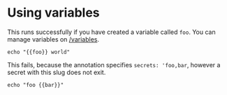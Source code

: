 <!-- 
setup:
    docker: command-example
-->

# Using variables

This runs successfully if you have created a variable called `foo`. You can manage variables on [/variables](/secrets).

```bash|{type:'command', secrets: 'foo'}
echo "{{foo}} world"
```

This fails, because the annotation specifies `secrets: 'foo,bar`, however a secret with this slug does not exit.

```bash|{type:'command', secrets: 'foo,bar'}
echo "foo {{bar}}"
```

